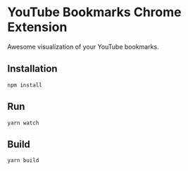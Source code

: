 # YouTube Bookmarks Chrome Extension
Awesome visualization of your YouTube bookmarks.

## Installation
```
npm install
```

## Run
```
yarn watch
```

## Build
```
yarn build
```